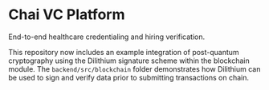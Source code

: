 # Chai VC Platform

End-to-end healthcare credentialing and hiring verification.

This repository now includes an example integration of post-quantum cryptography
using the Dilithium signature scheme within the blockchain module. The
`backend/src/blockchain` folder demonstrates how Dilithium can be used to sign
and verify data prior to submitting transactions on chain.
